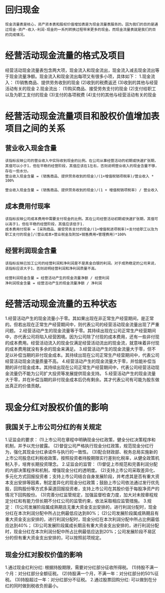 # 回归现金
    现金流量表是核心，资产资本表和股权价值增加表是为现金流量表服务的。因为我们的目的是通过现金-资产-收入-利润-现金的一系列转换过程带来更多的现金。而现金流量表就是我们的目的完成情况。
# 经营活动现金流量的格式及项目
经营活动现金流量表包含两大项，现金流入和现金流出，现金流入减去现金流出等于现金流量净额。现金流入和现金流出每项又有很多小项，具体如下：
  1.现金流入：
    (1)销售商品、提供劳务收到的现金
    (2)收到的税费返还
    (3)收到的其他与经营活动有关的现金
  2.现金流出：
    (1)购买商品、接受劳务支付的现金
    (2)支付给职工以及为职工支付的现金
    (3)支付的各项税费
    (4)支付的其他与经营活动有关的现金
    
# 经营活动现金流量项目和股权价值增加表项目之间的关系
  ## 营业收入现金含量
    该指标反映公司的营业收入中实际收到现金的比例。在公司从事经营活动的初期或快速扩张期，其值可以小于1，但在平稳的经营阶段，其值应该在1左右，否则说明营业收入的现金含量不够，存在一些水分。
    营业收入现金含量 = (销售商品、提供劳务收到的现金)/(1+增值税销项税率)/营业收入 * 100%

    营业收入现金含量 = (销售商品、提供劳务收到的现金)/(1 + 增值税销项税率) / 营业收入
  ## 成本费用付现率
    该指标反映公司成本费用中需要支付现金的比例。其在公司经营活动初期或快速扩张期，其值可以高于1，但在平稳的经营阶段，其值应该低于1.
    成本费用付现率 = [采购商品、接受劳务支付的现金/(1+增值税进项税率)+支付给职工以及为职工支付的现金]/(营业成本+营业税金及附加+销售费用+管理费用)*100%

  ## 经营利润现金含量
    该指标反映已加工公司的经营利润和净利润是不是真金白银的利润。对于成熟稳定的公司来说，该指标应该大于1，否则说明经营利润和净利润质量不高。

    经营利润现金含量 = 经营活动产生的现金流量净额 / 经营利润
    净利润现金含量 = 经营活动产生的现金流量净额 / 净利润
# 经营活动现金流量的五种状态
  1.经营活动产生的现金流量小于零。其如果出现在非正常生产经营期间，是正常的。但若出现在正常生产经营期间中，则代表公司的经营活动现金流量出现了严重问题。
  2.经营活动产生的现金流量等于零。其持续出现在公司正常生产经营期间中，亦代表公司将陷入经营困境。因为公司除了付现的成本费用，还有一些非付现的成本费用。经营活动流入的现金仅满足经营活动流出的现金流，就意味着非付现的成本费用就没有多余的现金来满足。
  3.经营活动产生的现金流量大于零，但不足以补偿当期的非付现金成本。其持续出现在公司正常生产经营期间中，代表公司经营活动现金流量质量不高。
  4.经营活动产生的现金流量大于零，并恰能补偿当期的非付现金成本。其持续出现在公司正常生产经营期间中，代表公司经营活动现金流量仍不能为公司扩大投资等发展提供现金支持。
  5.经营活动产生的现金流量大于零，并在补偿当期的非付现金成本后仍有剩余。其才代表公司有可能为股东做出真正的价值贡献。
# 现金分红对股权价值的影响
## 我国关于上市公司分红的有关规定
  1.证监会的要求：
    (1)上市公司在章程中明确现金分红政策，健全分红决策程序和机制，并予以充分披露。
    (2)督促公司严格执行现金分红政策，规范现金分红行为，强化其现金分红承诺件与执行的一致性。
    (3)配合财政部、税务总局实施新的上市公司股息红利税收政策，按照投资者持股期限实行差别化税率，从健全政策机制入手，培育长期投资理念。
  2.证监会的监管：
    (1)督促上市规范和完善利润分配的内部决策程序和机制，增强现金分红的透明度。
    (2)支持上市公司采取差异化、多元化方式回报投资者；支持上市公司结合自身发展阶段，并考虑其是否有重大资本支出安排等因素，制定差异化的现金分红政策；鼓励上市公司依法通过发行优先股，回购股份等方式多渠道回报投资者，支持上市公司在其股价低于每股净资产的情况下回购股份。
    (3)完善分红监管规定，加强监督检查力度，加大对未按章程规定分红和有能力但长期不分红公司的监管约束，依法采取相应监管措施。
  3.规定：
    (1)公司发展阶段属成熟期且无重大资金支出安排的，进行利润分配时，现金分红在本次利润分配中所占比例最低应达到80%；
    (2)公司发展阶段属成熟期且有重大资金支出安排的，进行利润分配时，现金分红在本次利润分配中所占比例最低应达到40%；
    (3)公司发展阶段属成长期且有重大资金支出安排的，进行利润分配时，现金分红在本次利润分配中所占比例最低应达到20%；公司发展阶段不易区分的但有重大资金支出安排的，可以按照前项规定。
## 现金分红对股权价值的影响
1.通过现金红利分红: 根据持股期限，需要对分红部分征收所得税。
  (1)持股不满一个月：对分红部分全额征税。
  (2)持股满一个月，不满一年：对分红部分的50%征税。
  (3)持股超过一年：对分红部分不征税。
2.通过股票回购分红: 可以做到在分红的同时做到税收负担最小。